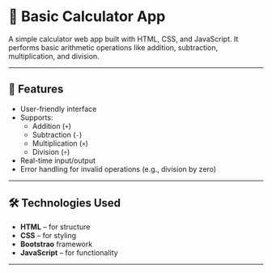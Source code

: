 # 🧮 Basic Calculator App

A simple calculator web app built with HTML, CSS, and JavaScript. It performs basic arithmetic operations like addition, subtraction, multiplication, and division.

---

## 🚀 Features

- User-friendly interface
- Supports:
  - Addition (`+`)
  - Subtraction (`-`)
  - Multiplication (`×`)
  - Division (`÷`)
- Real-time input/output
- Error handling for invalid operations (e.g., division by zero)

---



## 🛠️ Technologies Used

- **HTML** – for structure  
- **CSS** – for styling
- **Bootstrao** framework
- **JavaScript** – for functionality

---



